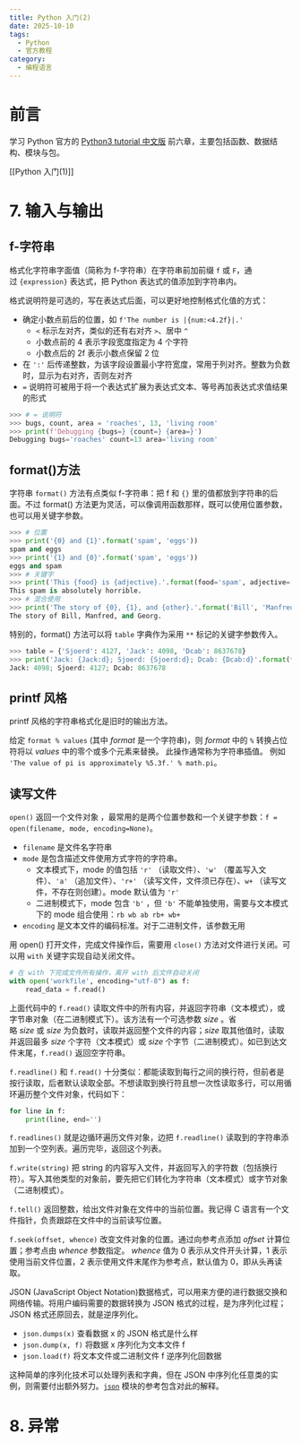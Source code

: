 ```yaml
---
title: Python 入门(2)
date: 2025-10-10
tags:
  - Python
  - 官方教程
category:
  - 编程语言
---
```

# 前言

学习 Python 官方的 [Python3 tutorial 中文版](https://docs.python.org/zh-cn/3.14/tutorial/index.html) 前六章，主要包括函数、数据结构、模块与包。

<!-- more -->

[[Python 入门(1)]]

# 7. 输入与输出

## f-字符串

格式化字符串字面值（简称为 f-字符串）在字符串前加前缀 `f` 或 `F`，通过 `{expression}` 表达式，把 Python 表达式的值添加到字符串内。

格式说明符是可选的，写在表达式后面，可以更好地控制格式化值的方式：

- 确定小数点前后的位置，如 `f'The number is |{num:<4.2f}|.'` 
	- `<` 标示左对齐，类似的还有右对齐 `>`、居中 `^`
	- 小数点前的 4 表示字段宽度指定为 4 个字符
	- 小数点后的 2f 表示小数点保留 2 位
- 在 `':'` 后传递整数，为该字段设置最小字符宽度，常用于列对齐。整数为负数时，显示为右对齐，否则左对齐
- `=` 说明符可被用于将一个表达式扩展为表达式文本、等号再加表达式求值结果的形式

```python
>>> # = 说明符
>>> bugs, count, area = 'roaches', 13, 'living room'
>>> print(f'Debugging {bugs=} {count=} {area=}')
Debugging bugs='roaches' count=13 area='living room'
```

## format()方法

字符串 `format()` 方法有点类似 f-字符串：把 f 和 `{}` 里的值都放到字符串的后面。不过 format() 方法更为灵活，可以像调用函数那样，既可以使用位置参数，也可以用关键字参数。

```python
>>> # 位置
>>> print('{0} and {1}'.format('spam', 'eggs'))
spam and eggs
>>> print('{1} and {0}'.format('spam', 'eggs'))
eggs and spam
>>> # 关键字
>>> print('This {food} is {adjective}.'.format(food='spam', adjective='absolutely horrible'))
This spam is absolutely horrible.
>>> # 混合使用
>>> print('The story of {0}, {1}, and {other}.'.format('Bill', 'Manfred', other='Georg'))
The story of Bill, Manfred, and Georg.
```

特别的，format() 方法可以将 `table` 字典作为采用 `**` 标记的关键字参数传入。

```python
>>> table = {'Sjoerd': 4127, 'Jack': 4098, 'Dcab': 8637678}
>>> print('Jack: {Jack:d}; Sjoerd: {Sjoerd:d}; Dcab: {Dcab:d}'.format(**table))
Jack: 4098; Sjoerd: 4127; Dcab: 8637678
```

## printf 风格

printf 风格的字符串格式化是旧时的输出方法。

给定 `format % values` (其中 _format_ 是一个字符串)，则 _format_ 中的 `%` 转换占位符将以 _values_ 中的零个或多个元素来替换。 此操作通常称为字符串插值。 例如 `'The value of pi is approximately %5.3f.' % math.pi`。

## 读写文件

`open()` 返回一个文件对象 ，最常用的是两个位置参数和一个关键字参数：`f = open(filename, mode, encoding=None)`。

- `filename` 是文件名字符串
- `mode` 是包含描述文件使用方式字符的字符串。
	- 文本模式下，mode 的值包括 `'r'` （读取文件）、`'w'` （覆盖写入文件）、`'a'` （追加文件）、`'r+'` （读写文件，文件须已存在）、`w+` （读写文件，不存在则创建）。mode 默认值为 `'r'`
	- 二进制模式下，mode 包含 `'b'` ，但 `'b'` 不能单独使用，需要与文本模式下的 mode 组合使用：`rb wb ab rb+ wb+`
- `encoding` 是文本文件的编码标准。对于二进制文件，该参数无用

用 open() 打开文件，完成文件操作后，需要用 `close()` 方法对文件进行关闭。可以用 `with` 关键字实现自动关闭文件。

```python
# 在 with 下完成文件所有操作，离开 with 后文件自动关闭
with open('workfile', encoding="utf-8") as f:
    read_data = f.read()
```

上面代码中的 `f.read()` 读取文件中的所有内容，并返回字符串（文本模式），或字节串对象（在二进制模式下）。该方法有一个可选参数 _size_ 。省略 _size_ 或 _size_ 为负数时，读取并返回整个文件的内容；_size_ 取其他值时，读取并返回最多 _size_ 个字符（文本模式）或 _size_ 个字节（二进制模式）。如已到达文件末尾，`f.read()` 返回空字符串。

`f.readline()` 和 `f.read()` 十分类似：都能读取到每行之间的换行符，但前者是按行读取，后者默认读取全部。不想读取到换行符且想一次性读取多行，可以用循环遍历整个文件对象，代码如下：

```python
for line in f:
    print(line, end='')
```

`f.readlines()` 就是边循环遍历文件对象，边把 `f.readline()` 读取到的字符串添加到一个空列表。遍历完毕，返回这个列表。

`f.write(string)` 把 string 的内容写入文件，并返回写入的字符数（包括换行符）。写入其他类型的对象前，要先把它们转化为字符串（文本模式）或字节对象（二进制模式）。

`f.tell()` 返回整数，给出文件对象在文件中的当前位置。我记得 C 语言有一个文件指针，负责跟踪在文件中的当前读写位置。

`f.seek(offset, whence)` 改变文件对象的位置。通过向参考点添加 _offset_ 计算位置；参考点由 _whence_ 参数指定。 _whence_ 值为 0 表示从文件开头计算，1 表示使用当前文件位置，2 表示使用文件末尾作为参考点，默认值为 0，即从头再读取。

 JSON (JavaScript Object Notation)数据格式，可以用来方便的进行数据交换和网络传输。将用户编码需要的数据转换为 JSON 格式的过程，是为序列化过程；JSON 格式还原回去，就是逆序列化。

- `json.dumps(x)` 查看数据 x 的 JSON 格式是什么样
- `json.dump(x, f)` 将数据 x 序列化为文本文件 f
- `json.load(f)` 将文本文件或二进制文件 f 逆序列化回数据

这种简单的序列化技术可以处理列表和字典，但在 JSON 中序列化任意类的实例，则需要付出额外努力。[`json`](https://docs.python.org/zh-cn/3.14/library/json.html#module-json "json: Encode and decode the JSON format.") 模块的参考包含对此的解释。

# 8. 异常
